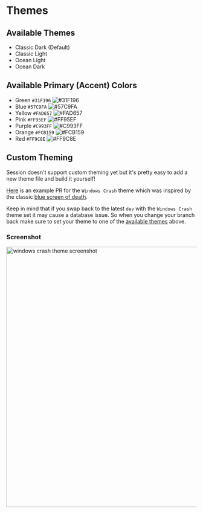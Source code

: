 # Themes

## Available Themes

- Classic Dark (Default)
- Classic Light
- Ocean Light
- Ocean Dark

## Available Primary (Accent) Colors

- Green `#31F196` <img src="https://placehold.co/15x15/31F196/31F196.png" alt="#31F196" />
- Blue `#57C9FA` <img src="https://placehold.co/15x15/57C9FA/57C9FA.png" alt="#57C9FA" />
- Yellow `#FAD657` <img src="https://placehold.co/15x15/FAD657/FAD657.png" alt="#FAD657" />
- Pink `#FF95EF` <img src="https://placehold.co/15x15/FF95EF/FF95EF.png" alt="#FF95EF" />
- Purple `#C993FF` <img src="https://placehold.co/15x15/C993FF/C993FF.png" alt="#C993FF" />
- Orange `#FCB159` <img src="https://placehold.co/15x15/FCB159/FCB159.png" alt="#FCB159" />
- Red `#FF9C8E` <img src="https://placehold.co/15x15/FF9C8E/FF9C8E.png" alt="#FF9C8E" />

## Custom Theming

Session doesn't support custom theming yet but it's pretty easy to add a new theme file and build it yourself!

[Here](https://github.com/yougotwill/session-desktop/pull/19) is an example PR for the `Windows Crash` theme which was inspired by the classic [blue screen of death](https://user-images.githubusercontent.com/14887287/203880658-e4a768d7-1b25-45d2-9e6d-00b233eb84a8.png).

Keep in mind that if you swap back to the latest `dev` with the `Windows Crash` theme set it may cause a database issue. So when you change your branch back make sure to set your theme to one of the [available themes](#available-themes) above.

### Screenshot

<img width="689px" alt="windows crash theme screenshot" src="https://user-images.githubusercontent.com/14887287/203880797-43c2af93-4a1a-4924-bc3c-f269b8784cd2.png">
